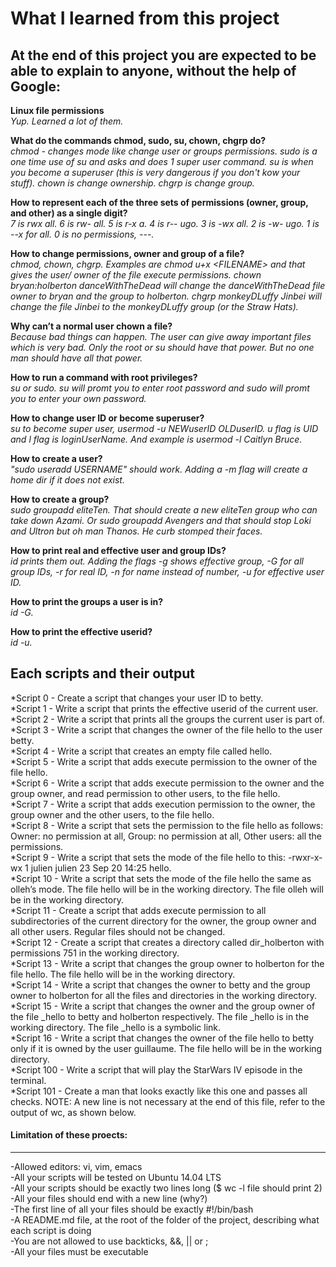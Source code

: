 # What I learned from this project  
At the end of this project you are expected to be able to explain to anyone, without the help of Google:  
---

**Linux file permissions**  
*Yup. Learned a lot of them.*  

**What do the commands chmod, sudo, su, chown, chgrp do?**  
*chmod - changes mode like change user or groups permissions. sudo is a one time use of su and asks and does 1 super user command. su is when you become a superuser (this is very dangerous if you don't kow your stuff). chown is change ownership. chgrp is change group.*  

**How to represent each of the three sets of permissions (owner, group, and other) as a single digit?**  
*7 is rwx all. 6 is rw- all. 5 is r-x a. 4 is r-- ugo. 3 is -wx all. 2 is -w- ugo. 1 is --x for all. 0 is no permissions, ---.*  

**How to change permissions, owner and group of a file?**  
*chmod, chown, chgrp. Examples are chmod u+x \<FILENAME> and that gives the user/ owner of the file execute permissions. chown bryan:holberton danceWithTheDead will change the danceWithTheDead file owner to bryan and the group to holberton. chgrp monkeyDLuffy Jinbei will change the file Jinbei to the monkeyDLuffy group (or the Straw Hats).*  

**Why can’t a normal user chown a file?**  
*Because bad things can happen. The user can give away important files which is very bad. Only the root or su should have that power. But no one man should have all that power.*  

**How to run a command with root privileges?**  
*su or sudo. su will promt you to enter root password and sudo will promt you to enter your own password.*  

**How to change user ID or become superuser?**  
*su to become super user, usermod -u NEWuserID OLDuserID. u flag is UID and l flag is loginUserName. And example is usermod -l Caitlyn Bruce.*  

**How to create a user?**  
*"sudo useradd USERNAME" should work. Adding a -m flag will create a home dir if it does not exist.*  

**How to create a group?**  
*sudo groupadd eliteTen. That should create a new eliteTen group who can take down Azami. Or sudo groupadd Avengers and that should stop Loki and Ultron but oh man Thanos. He curb stomped their faces.*  

**How to print real and effective user and group IDs?**  
*id prints them out. Adding the flags -g shows effective group, -G for all group IDs, -r for real ID, -n for name instead of number, -u for effective user ID.*  

**How to print the groups a user is in?**  
*id -G.*  

**How to print the effective userid?**  
*id -u.*  

## Each scripts and their output  
*Script 0 - Create a script that changes your user ID to betty.  
*Script 1 - Write a script that prints the effective userid of the current user.  
*Script 2 - Write a script that prints all the groups the current user is part of.  
*Script 3 - Write a script that changes the owner of the file hello to the user betty.  
*Script 4 - Write a script that creates an empty file called hello.  
*Script 5 - Write a script that adds execute permission to the owner of the file hello.  
*Script 6 - Write a script that adds execute permission to the owner and the group owner, and read permission to other users, to the file hello.  
*Script 7 - Write a script that adds execution permission to the owner, the group owner and the other users, to the file hello.  
*Script 8 - Write a script that sets the permission to the file hello as follows: Owner: no permission at all, Group: no permission at all, Other users: all the permissions.  
*Script 9 - Write a script that sets the mode of the file hello to this: -rwxr-x-wx 1 julien julien 23 Sep 20 14:25 hello.  
*Script 10 - Write a script that sets the mode of the file hello the same as olleh’s mode. The file hello will be in the working directory. The file olleh will be in the working directory.  
*Script 11 - Create a script that adds execute permission to all subdirectories of the current directory for the owner, the group owner and all other users. Regular files should not be changed.  
*Script 12 - Create a script that creates a directory called dir_holberton with permissions 751 in the working directory.  
*Script 13 - Write a script that changes the group owner to holberton for the file hello. The file hello will be in the working directory.  
*Script 14 - Write a script that changes the owner to betty and the group owner to holberton for all the files and directories in the working directory.  
*Script 15 - Write a script that changes the owner and the group owner of the file _hello to betty and holberton respectively. The file _hello is in the working directory. The file _hello is a symbolic link.  
*Script 16 - Write a script that changes the owner of the file hello to betty only if it is owned by the user guillaume. The file hello will be in the working directory.  
*Script 100 - Write a script that will play the StarWars IV episode in the terminal.  
*Script 101 - Create a man that looks exactly like this one and passes all checks. NOTE: A new line is not necessary at the end of this file, refer to the output of wc, as shown below.  


#### Limitation of these proects:  
___
-Allowed editors: vi, vim, emacs  
-All your scripts will be tested on Ubuntu 14.04 LTS  
-All your scripts should be exactly two lines long ($ wc -l file should print 2)  
-All your files should end with a new line (why?)  
-The first line of all your files should be exactly #!/bin/bash  
-A README.md file, at the root of the folder of the project, describing what each script is doing  
-You are not allowed to use backticks, &&, || or ;  
-All your files must be executable  
